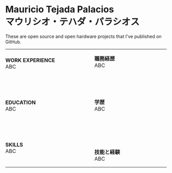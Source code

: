 # Mauricio Tejada Palacios<br>マウリシオ・テハダ・パラシオス

These are open source and open hardware projects that I've published on GitHub.

<table style="border:none;margin:0px;padding:0px;"><tr style="border:none;margin:0px;padding:0px;"><td style="border:none;margin:0px;padding:0px;" width=390px>
<b>WORK EXPERIENCE</b>
</a><br>
ABC

<br><br><br>

<b>EDUCATION</b>
</a><br>
ABC

<br><br><br>

<b>SKILLS</b>
</a><br>
ABC

</td><td style="border:none;margin:0px;padding:0px;" width=40px></td><td style="border:none;margin:0px;padding:0px;" width=390px valign="top">

<b>職務経歴</b>
</a><br>
ABC

<br><br><br>

<b>学歴</b>
</a><br>
ABC

<br><br><br><br>

<b>技能と経験 </b>
</a><br>
ABC

</td></tr></table>
